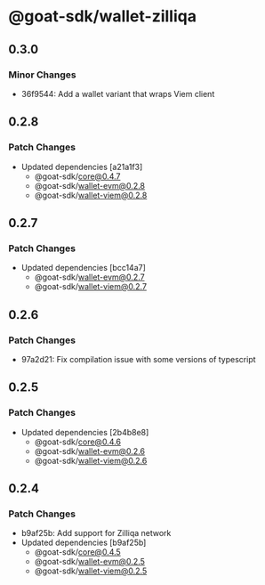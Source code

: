 # @goat-sdk/wallet-zilliqa

## 0.3.0

### Minor Changes

- 36f9544: Add a wallet variant that wraps Viem client

## 0.2.8

### Patch Changes

- Updated dependencies [a21a1f3]
  - @goat-sdk/core@0.4.7
  - @goat-sdk/wallet-evm@0.2.8
  - @goat-sdk/wallet-viem@0.2.8

## 0.2.7

### Patch Changes

- Updated dependencies [bcc14a7]
  - @goat-sdk/wallet-evm@0.2.7
  - @goat-sdk/wallet-viem@0.2.7

## 0.2.6

### Patch Changes

- 97a2d21: Fix compilation issue with some versions of typescript

## 0.2.5

### Patch Changes

- Updated dependencies [2b4b8e8]
  - @goat-sdk/core@0.4.6
  - @goat-sdk/wallet-evm@0.2.6
  - @goat-sdk/wallet-viem@0.2.6

## 0.2.4

### Patch Changes

- b9af25b: Add support for Zilliqa network
- Updated dependencies [b9af25b]
  - @goat-sdk/core@0.4.5
  - @goat-sdk/wallet-evm@0.2.5
  - @goat-sdk/wallet-viem@0.2.5
